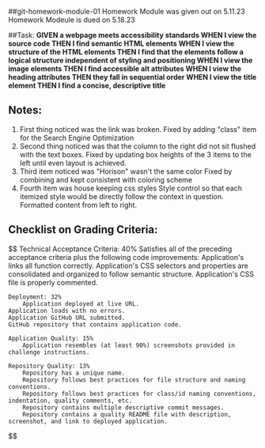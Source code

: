 ##git-homework-module-01
Homework Module was given out on 5.11.23
Homework Modeule is dued on 5.18.23

##Task:
**GIVEN a webpage meets accessibility standards
WHEN I view the source code
THEN I find semantic HTML elements
WHEN I view the structure of the HTML elements
THEN I find that the elements follow a logical structure independent of styling and positioning
WHEN I view the image elements
THEN I find accessible alt attributes
WHEN I view the heading attributes
THEN they fall in sequential order
WHEN I view the title element
THEN I find a concise, descriptive title**

## Notes:
1. First thing noticed was the link was broken.
    Fixed by adding "class" item for the Search Engine Optimization
2. Second thing noticed was that the column to the right did not sit flushed with the text boxes.
    Fixed by updating box heights of the 3 items to the left until even layout is achieved.
3. Third item noticed was "Horison" wasn't the same color
    Fixed by combining and kept consistent with coloring scheme
4. Fourth item was house keeping css styles
    Style control so that each itemized style would be directly follow the context in question. Formatted content from left to right.

## Checklist on Grading Criteria:


$$
Technical Acceptance Criteria: 40%
    Satisfies all of the preceding acceptance criteria plus the following code improvements:
        Application's links all function correctly.
        Application's CSS selectors and properties are consolidated and organized to follow semantic structure.
        Application's CSS file is properly commented.

    Deployment: 32%
        Application deployed at live URL.
    Application loads with no errors.
    Application GitHub URL submitted.
    GitHub repository that contains application code.

    Application Quality: 15%
        Application resembles (at least 90%) screenshots provided in challenge instructions.

    Repository Quality: 13%
        Repository has a unique name.
        Repository follows best practices for file structure and naming conventions.
        Repository follows best practices for class/id naming conventions, indentation, quality comments, etc.
        Repository contains multiple descriptive commit messages.
        Repository contains a quality README file with description, screenshot, and link to deployed application.
$$

